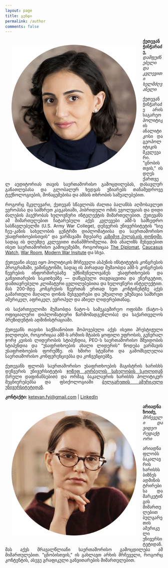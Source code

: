 ```yaml
---
layout: page
title: გუნდი
permalink: /author
comments: false
---
```


<div class="row justify-content-between" align="justify">
<div class="col-md-12">
<!-- <div class="sticky-top sticky-top-80"> -->

<img src="assets/images/ProfReal.png" style="float: left; padding: 20px; width: 400px;"/>


<!-- </div> -->
<!-- </div> -->


<!-- <div class="col-md-8 pr-5"> -->

<p><b>ქეთევან ჭინჭარაძე,</b> <i>დამფუძნებელი და კვლევითი ხელმძღვანელი</i>
<p>
ქეთევან ჭინჭარაძე არის საგარეო პოლიტიკის ანალიტიკოსი და გეოპოლიტიკის მკვლევარი. "ცნობისთვის," ის დღეს ქართველ აუდიტორიას თავის საერთაშორისო გამოცდილებას, დასავლურ განათლებასა და გლობალურ ხედვას უზიარებს თანამედროვე ტექნოლოგიების, მონაცემებისა და ამბის თხრობის საშუალებებით.
<p>
როგორც მკვლევარი, ქეთევან სწავლობს ძალთა ბალანსს აღმოსავლეთ ევროპასა და სამხრეთ კავკასიაში, ჰიბრიდული ომის ევოლუციას და დიდი ძალების პაექრობას ხელოვნური ინტელექტის მიმართულებით. ქეთევანს ამ მიმართულებით ჩატარებული აქვს კვლევები აშშ-ს სამხედრო სასწავლებელში (U.S. Army War College), დენვერის უნივერსიტეტის “სიე ჩეუ-კანის სახელობის ცენტრში დიპლომატიისა და საერთაშორისო უსაფრთხოებისთვის” და ვარშავაში მდებარე <a href="https://pulaski.pl/en/portfolio-items/chincharadze-ketevan-2/">კაზიმეჟ პულასკის ფონდში</a>, სადაც ის დღემდე კვლევითი თანამშრომელია. მის ანალიზს შეხვდებით ისეთ საერთაშორისო გამოცემებში, როგორიცაა <a href="https://thediplomat.com/2024/05/georgias-tacit-pivot-to-china/">The Diplomat</a>, <a href="https://caucasuswatch.de/en/search?s=Ketevan+Chincharadze">Caucasus Watch</a>, <a href="https://warroom.armywarcollege.edu/articles/enduring-impact/">War Room</a>, <a href="https://mwi.westpoint.edu/author/ketevan-chincharadze/">Modern War Insitute</a> და სხვა. 
<p>
ქეთევანი ასევე იყო პოლიტიკის მრჩეველი ასპენის ინსტიტუტის კონგრესის პროგრამაში, ვაშინგტონში, სადაც ის პირადად მუშაობდა აშშ-ს კონგრესის წევრების ინფორმირებაზე უმნიშვნელოვანეს უსაფრთხოების და განვითარების საკითხებზე — დაწყებული თავდაცვითა და ენერგეტით, დამთავრებული კლიმატური ცვლილებებითა და ხელოვნური ინტელექტით. მას 200-მდე კონგრესის წევრთან ერთად ხუთ კონტინენტზე აქვს გამართული მაღალი დონის შეხვედრები და უშუალოდ უმუშავია სამხრეთ ამერიკელ, აფრიკელ, ევროპელ და აზიელ ლიდერებთანაც. 
<p>
ის საქართველოში მუშაობდა ნატო-ს სამეკავშირეო ოფისში (ნატო-ს ოფიციალური დიპლომატიური წარმომადგენლობა) და  საქართველოს პრეზიდენტის ადმინისტრაციაში. 
<p>
ქეთევანს თავისი საქმიანობით მოპოვებული აქვს ისეთი პრესტიჟული ჯილდოები, როგორიცაა აშშ-ს არმიის შტაბის ყოფილი უფროსის, გენერალ ჯორჯ კეისის ლიდერობის სტიპენდია, PEO-ს საერთაშორისო მშვიდობის სტიპენდია და “უსაფრთხოების ახალი ლიდერის“ წოდება ვარშავის უსაფრთხოების ფორუმზე. ის ხშირი სტუმარი და გამომსვლელია საერთაშორისო კონფერენციებსა და კონვენციებზე. 
<p>
ქეთევანს ფლობს საერთაშორისო უსაფრთხოების მაგისტრის ხარისხს დენვერის უნივერსიტეტის <a href="https://korbel.du.edu/alumni">ჯოზეფ კორბელის სახელობის სკოლიდან</a> (სრული დაფინანსებით) და ორმაგ ბაკალავრის ხარისხს პოლიტიკურ მეცნიერებებსა და ფსიქოლოგიაში <a href="https://www.aubg.edu/aubg-today/ketevan-chincharadze-19-my-time-at-aubg-was-truly-transformative/?region=bulgaria">ბულგარეთის ამერიკული უნივერსიტეტიდან</a>.

<p>

<b>კონტაქტი:</b> <a href="mailto:ketevan.fyi@gmail.com">ketevan.fyi@gmail.com</a> | <a href="https://www.linkedin.com/in/ketevan-chincharadze/">LinkedIn</a>


<div class="row justify-content-between" align="justify">
<div class="col-md-12">
<!-- <div class="sticky-top sticky-top-80"> -->

<img src="assets/images/ariadnaprof.png" style="float: left; padding: 20px; width: 400px;"/>


<!-- </div> -->
<!-- </div> -->


<!-- <div class="col-md-8 pr-5"> -->

<p><b>არიადნა ზოიძე,</b> <i>მრჩეველი და ვიდეო რედაქტორი</i>
<p>
არიადნა ფლობს ბაკალავრის ხარისხს ბიზნეს ადმინისტრირებისა და მარკეტინგის მიმართულებით ბულგარეთის ამერიკული უნივერსიტეტიდან. მას აქვს მრავალწლიანი საერთაშორისო გამოცდილება ამ მიმართულებით. "ცნობისთვის," ის გახლავთ არხის მრჩეველი, როგორც კონტენტის, ასევე გრაფიკული განვითარების მიმართულებით. 

